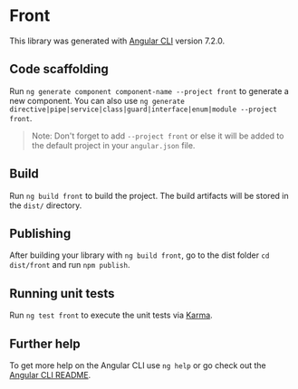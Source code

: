 # Front

This library was generated with [Angular CLI](https://github.com/angular/angular-cli) version 7.2.0.

## Code scaffolding

Run `ng generate component component-name --project front` to generate a new component. You can also use `ng generate directive|pipe|service|class|guard|interface|enum|module --project front`.
> Note: Don't forget to add `--project front` or else it will be added to the default project in your `angular.json` file. 

## Build

Run `ng build front` to build the project. The build artifacts will be stored in the `dist/` directory.

## Publishing

After building your library with `ng build front`, go to the dist folder `cd dist/front` and run `npm publish`.

## Running unit tests

Run `ng test front` to execute the unit tests via [Karma](https://karma-runner.github.io).

## Further help

To get more help on the Angular CLI use `ng help` or go check out the [Angular CLI README](https://github.com/angular/angular-cli/blob/master/README.md).
